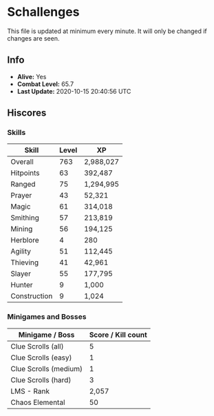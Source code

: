 # Schallenges

This file is updated at minimum every minute. It will only be changed if changes are seen.

## Info

 - **Alive:** Yes
 - **Combat Level:** 65.7
 - **Last Update:** 2020-10-15 20:40:56 UTC

## Hiscores

### Skills

| Skill | Level | XP |
|--|--|--|
| Overall | 763 | 2,988,027 |
| Hitpoints | 63 | 392,487 |
| Ranged | 75 | 1,294,995 |
| Prayer | 43 | 52,321 |
| Magic | 61 | 314,018 |
| Smithing | 57 | 213,819 |
| Mining | 56 | 194,125 |
| Herblore | 4 | 280 |
| Agility | 51 | 112,445 |
| Thieving | 41 | 42,961 |
| Slayer | 55 | 177,795 |
| Hunter | 9 | 1,000 |
| Construction | 9 | 1,024 |

### Minigames and Bosses

| Minigame / Boss | Score / Kill count |
|--|--|
| Clue Scrolls (all) | 5 |
| Clue Scrolls (easy) | 1 |
| Clue Scrolls (medium) | 1 |
| Clue Scrolls (hard) | 3 |
| LMS - Rank | 2,057 |
| Chaos Elemental | 50 |

